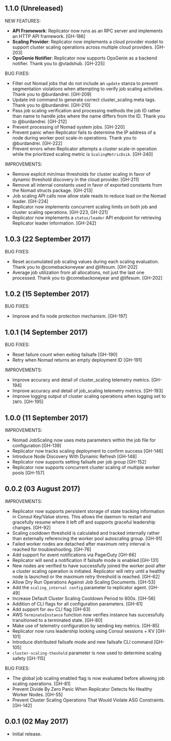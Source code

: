 ## 1.1.0 (Unreleased)

NEW FEATURES:

* **API Framework**: Replicator now runs as an RPC server and implements an HTTP API framework. [GH-186]
* **Scaling Provider**: Replicator now implements a cloud provider model to support cluster scaling operations across multiple cloud providers. [GH-203]
* **OpsGenie Notifier**: Replicator now supports OpsGenie as a backend notifier. Thank you to @vladshub. [GH-225]

BUG FIXES:

* Filter out Nomad jobs that do not include an `update` stanza to prevent segmentation violations when attempting to verify job scaling activities. Thank you to @burdandrei. [GH-209]
* Update init command to generate correct cluster_scaling meta tags. Thank you to @burdandrei. [GH-210]
* Pass job scaling verification and processing methods the job ID rather than name to handle jobs where the name differs from the ID. Thank you to @burdandrei. [GH-212]
* Prevent processing of Nomad system jobs. [GH-220]
* Prevent panic when Replicator fails to determine the IP address of a node during worker pool scale-in operations. Thank you to @burdandrei. [GH-222]
* Prevent errors when Replicator attempts a cluster scale-in operation while the prioritized scaling metric is `ScalingMetricDsik`. [GH-240]

IMPROVEMENTS:

* Remove explicit min/max thresholds for cluster scaling in favor of dynamic threshold discovery in the cloud provider. [GH-211]
* Remove all internal constants used in favor of exported constants from the Nomad structs package. [GH-213]
* Job scaling API calls now allow stale reads to reduce load on the Nomad leader. [GH-224]
* Replicator now implements concurrent scaling limits on both job and cluster scaling operations. [GH-223, GH-221]
* Replicator now implements a `status/leader` API endpoint for retrieving Replicator leader information. [GH-242]

## 1.0.3 (22 September 2017)

BUG FIXES:

* Reset accumulated job scaling values during each scaling evaluation. Thank you to @comebackoneyear and @lifesum. [GH-202]
* Average job utilization from all allocations, not just the last one processed. Thank you to @comebackoneyear and @lifesum. [GH-202]

## 1.0.2 (15 September 2017)

BUG FIXES:

* Improve and fix node protection mechanism. [GH-197]

## 1.0.1 (14 September 2017)

BUG FIXES:

* Reset failure count when exiting failsafe [GH-190]
* Retry when Nomad returns an empty deployment ID [GH-191]

IMPROVEMENTS:

* Improve accuracy and detail of cluster_scaling telemetry metrics. [GH-194]
* Improve accuracy and detail of job_scaling telemetry metrics. [GH-193]
* Improve logging output of cluster scaling operations when logging set to `INFO`. [GH-195]

## 1.0.0 (11 September 2017)

IMPROVEMENTS:

* Nomad JobScaling now uses meta parameters within the job file for configuration [GH-139]
* Replicator now tracks scaling deployment to confirm success [GH-146]
* Introduce Node Discovery With Dynamic Refresh [GH-148]
* Replicator now supports setting failsafe per job group [GH-152]
* Replicator now supports concurrent cluster scaling of multiple worker pools [GH-157]

## 0.0.2 (03 August 2017)

IMPROVEMENTS:

* Replicator now supports persistent storage of state tracking information in
Consul Key/Value stores. This allows the daemon to restart and gracefully
resume where it left off and supports graceful leadership changes. [GH-92]
* Scaling cooldown threshold is calculated and tracked internally rather than
externally referencing the worker pool autoscaling group. [GH-91]
* Failed worker nodes are detached after maximum retry interval is reached for
troubleshooting. [GH-76]
* Add support for event notifications via PagerDuty [GH-66]
* Replicator will send a notification if failsafe mode is enabled [GH-131]
* New nodes are verified to have successfully joined the worker pool after a
cluster scaling operation is initiated. Replicator will retry until a healthy
node is launched or the maximum retry threshold is reached. [GH-62]
* Allow Dry Run Operations Against Job Scaling Documents. [GH-53]
* Add the `scaling_interval config` parameter to replicator agent. [GH-49]
* Increase Default Cluster Scaling Cooldown Period to 600s. [GH-56]
* Addition of CLI flags for all configuration parameters. [GH-61]
* Add support for `dev` CLI flag [GH-63]
* AWS `TerminateInstance` function now verifies instance has successfully
transitioned to a terminated state. [GH-80]
* Make use of telemetry configuration by sending key metrics. [GH-85]
* Replicator now runs leadership locking using Consul sessions +  KV [GH-101]
* Introduce distributed failsafe mode and new failsafe CLI command [GH-105]
* `cluster-scaling-theshold` parameter is now used to determine scaling safety [GH-115]

BUG FIXES:

* The global job scaling enabled flag is now evaluated before allowing job
scaling operations. [GH-81]
* Prevent Divide By Zero Panic When Replicator Detects No Healthy Worker
Nodes. [GH-55]
* Prevent Cluster Scaling Operations That Would Violate ASG Constraints.
[GH-142]

## 0.0.1 (02 May 2017)

- Initial release.
